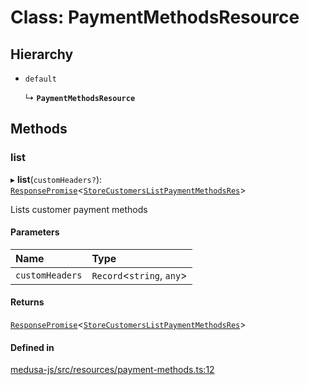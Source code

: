 # Class: PaymentMethodsResource

## Hierarchy

- `default`

  ↳ **`PaymentMethodsResource`**

## Methods

### list

▸ **list**(`customHeaders?`): [`ResponsePromise`](../modules/internal.md#responsepromise)<[`StoreCustomersListPaymentMethodsRes`](../modules/internal-43.md#storecustomerslistpaymentmethodsres)\>

Lists customer payment methods

#### Parameters

| Name | Type |
| :------ | :------ |
| `customHeaders` | `Record`<`string`, `any`\> |

#### Returns

[`ResponsePromise`](../modules/internal.md#responsepromise)<[`StoreCustomersListPaymentMethodsRes`](../modules/internal-43.md#storecustomerslistpaymentmethodsres)\>

#### Defined in

[medusa-js/src/resources/payment-methods.ts:12](https://github.com/medusajs/medusa/blob/29135c051/packages/medusa-js/src/resources/payment-methods.ts#L12)
